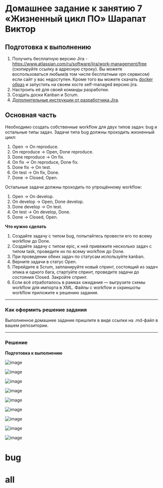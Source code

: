# Домашнее задание к занятию 7 «Жизненный цикл ПО» Шарапат Виктор

## Подготовка к выполнению

1. Получить бесплатную версию Jira - https://www.atlassian.com/ru/software/jira/work-management/free (скопируйте ссылку в адресную строку). Вы можете воспользоваться любым(в том числе бесплатным vpn сервисом) если сайт у вас недоступен. Кроме того вы можете скачать [docker образ](https://hub.docker.com/r/atlassian/jira-software/#) и запустить на своем хосте self-managed версию jira.
2. Настроить её для своей команды разработки.
3. Создать доски Kanban и Scrum.
4. [Дополнительные инструкции от разработчика Jira](https://support.atlassian.com/jira-cloud-administration/docs/import-and-export-issue-workflows/).

## Основная часть

Необходимо создать собственные workflow для двух типов задач: bug и остальные типы задач. Задачи типа bug должны проходить жизненный цикл:

1. Open -> On reproduce.
2. On reproduce -> Open, Done reproduce.
3. Done reproduce -> On fix.
4. On fix -> On reproduce, Done fix.
5. Done fix -> On test.
6. On test -> On fix, Done.
7. Done -> Closed, Open.

Остальные задачи должны проходить по упрощённому workflow:

1. Open -> On develop.
2. On develop -> Open, Done develop.
3. Done develop -> On test.
4. On test -> On develop, Done.
5. Done -> Closed, Open.

**Что нужно сделать**

1. Создайте задачу с типом bug, попытайтесь провести его по всему workflow до Done. 
1. Создайте задачу с типом epic, к ней привяжите несколько задач с типом task, проведите их по всему workflow до Done. 
1. При проведении обеих задач по статусам используйте kanban. 
1. Верните задачи в статус Open.
1. Перейдите в Scrum, запланируйте новый спринт, состоящий из задач эпика и одного бага, стартуйте спринт, проведите задачи до состояния Closed. Закройте спринт.
2. Если всё отработалось в рамках ожидания — выгрузите схемы workflow для импорта в XML. Файлы с workflow и скриншоты workflow приложите к решению задания.

---

### Как оформить решение задания

Выполненное домашнее задание пришлите в виде ссылки на .md-файл в вашем репозитории.

---

### Решение

**Подготовка к выполнению**

![image](https://github.com/user-attachments/assets/40eb3f6f-4b22-4775-a075-3c194e50ed6b)

![image](https://github.com/user-attachments/assets/b02a479f-5696-42d0-b6e6-36821cdfda18)


![image](https://github.com/user-attachments/assets/68e8c49d-d336-4ca6-bad9-1747117e2ee4)

![image](https://github.com/user-attachments/assets/f227faeb-6cc0-4df3-8d4f-a3f8490bba47)


![image](https://github.com/user-attachments/assets/bc4d6cac-ea7c-44b1-a973-68f059fee596)

![image](https://github.com/user-attachments/assets/bb316faf-360c-469d-b15e-e7c82282d845)


![image](https://github.com/user-attachments/assets/a57e78e8-b89d-4620-a877-9669a0c8c11b)


![image](https://github.com/user-attachments/assets/300b87ac-ed86-44de-a204-e415dcdf6755)

![image](https://github.com/user-attachments/assets/d72d57b1-151a-4475-85f2-e9bfec879fd6)


# bug



# all





















